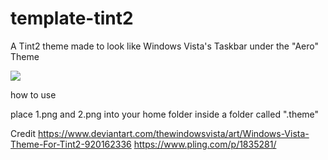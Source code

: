 # template-tint2

A Tint2 theme made to look like Windows Vista's Taskbar under the "Aero" Theme

<img src="https://images.pling.com/img/00/00/57/79/36/1835281/tint2theme1.png">

how to use

place 1.png and 2.png into your home folder inside a folder called ".theme"

Credit
https://www.deviantart.com/thewindowsvista/art/Windows-Vista-Theme-For-Tint2-920162336
https://www.pling.com/p/1835281/
